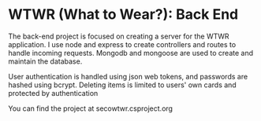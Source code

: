# WTWR (What to Wear?): Back End

The back-end project is focused on creating a server for the WTWR application. I use node and express to create controllers and routes to handle incoming requests. Mongodb and mongoose are used to create and maintain the database.

User authentication is handled using json web tokens, and passwords are hashed using bcrypt. Deleting items is limited to users' own cards and protected by authentication

You can find the project at secowtwr.csproject.org
